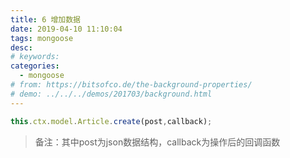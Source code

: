 ```yaml
---
title: 6 增加数据
date: 2019-04-10 11:10:04
tags: mongoose
desc: 
# keywords: 
categories:
  - mongoose
# from: https://bitsofco.de/the-background-properties/
# demo: ../../../demos/201703/background.html
---
```


```javascript
this.ctx.model.Article.create(post,callback);
```

> 备注：其中post为json数据结构，callback为操作后的回调函数


